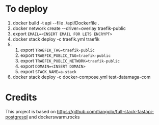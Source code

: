 # To deploy

1. docker build -t api --file ./api/Dockerfile .
1. docker network create --driver=overlay traefik-public
1. export `EMAIL=<INSERT EMAIL FOR LETS ENCRYPT>`
1. docker stack deploy -c traefik.yml traefik
1. 
    1. export `TRAEFIK_TAG=traefik-public`
    1. export `TRAEFIK_PUBLIC_TAG=traefik-public`
    1. export `TRAEFIK_PUBLIC_NETWORK=traefik-public` 
    1. export `DOMAIN=<INSERT DOMAIN>` 
    1. export `STACK_NAME=a-stack`
1. docker stack deploy -c docker-compose.yml test-datamaga-com

# Credits 

This project is based on https://github.com/tiangolo/full-stack-fastapi-postgresql and dockerswarm.rocks